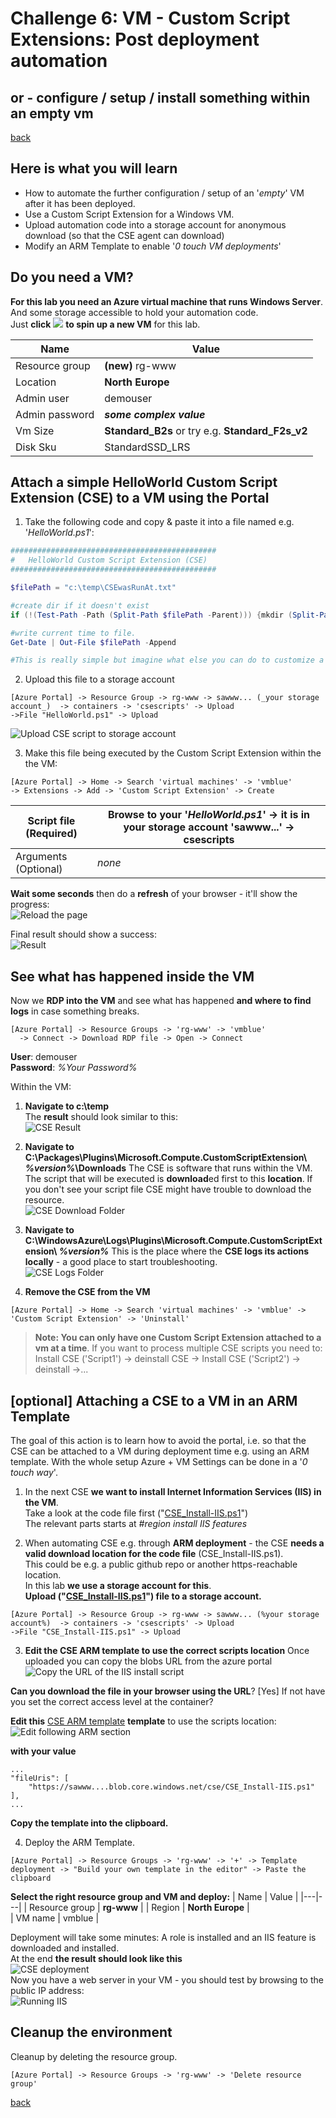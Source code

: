 # Challenge 6: VM - Custom Script Extensions: Post deployment automation
## or - configure / setup / install something within an empty vm ##  

[back](../../README.md)  

## Here is what you will learn ##
- How to automate the further configuration / setup of an '_empty_' VM after it has been deployed.
- Use a Custom Script Extension for a Windows VM.
- Upload automation code into a storage account for anonymous download (so that the CSE agent can download)
- Modify an ARM Template to enable '_0 touch VM deployments_'

## Do you need a VM? ##
**For this lab you need an Azure virtual machine that runs Windows Server**. And some storage accessible to hold your automation code.  
Just **click**  <a href="https://portal.azure.com/#create/Microsoft.Template/uri/https%3A%2F%2Fraw.githubusercontent.com%2Fazuredevcollege%2Ftrainingdays%2Fmaster%2Fday1%2Fchallenges%2FChallenge6%2FChallenge6Start.json"><img src="./deploytoazure.png"/></a> **to spin up a new VM** for this lab.


| Name | Value |
|---|---|
| Resource group  |  **(new)** rg-www |
| Location  |  **North Europe** |   
| Admin user  |  demouser |   
| Admin password  |  **_some complex value_** |   
| Vm Size  |  **Standard_B2s**  or try e.g. **Standard_F2s_v2**|   
| Disk Sku  |  StandardSSD_LRS |  

## Attach a simple HelloWorld Custom Script Extension (CSE) to a VM using the Portal ##
1. Take the following code and copy & paste it into a file named e.g. '_HelloWorld.ps1_':

```PowerShell
##############################################
#   HelloWorld Custom Script Extension (CSE)
##############################################

$filePath = "c:\temp\CSEwasRunAt.txt"

#create dir if it doesn't exist
if (!(Test-Path -Path (Split-Path $filePath -Parent))) {mkdir (Split-Path $filePath -Parent)}

#write current time to file.
Get-Date | Out-File $filePath -Append

#This is really simple but imagine what else you can do to customize a vm ...

```
2. Upload this file to a storage account
```
[Azure Portal] -> Resource Group -> rg-www -> sawww... (_your storage account_)  -> containers -> 'csescripts' -> Upload  
->File "HelloWorld.ps1" -> Upload
```
![Upload CSE script to storage account](./UploadCSEtoContainer.png)

3. Make this file being executed by the Custom Script Extension within the the VM:
```
[Azure Portal] -> Home -> Search 'virtual machines' -> 'vmblue' 
-> Extensions -> Add -> 'Custom Script Extension' -> Create
```
  
| Script file (Required) |  Browse to your '_HelloWorld.ps1_' -> it is in your storage account 'sawww...' -> csescripts  |
|---|---|
| Arguments (Optional) |  _none_  |  
  
**Wait some seconds** then do a **refresh** of your browser - it'll show the progress:  
![Reload the page](./AddCSE-HelloWorldToVM2.png)
  
Final result should show a success:  
![Result](./AddCSE-HelloWorldToVM3.png)

## See what has happened inside the VM
Now we **RDP into the VM** and see what has happened **and where to find logs** in case something breaks.
```
[Azure Portal] -> Resource Groups -> 'rg-www' -> 'vmblue'
  -> Connect -> Download RDP file -> Open -> Connect
```
**User**: demouser  
**Password**: _%Your Password%_  
  
Within the VM:
1. **Navigate to c:\temp**  
The **result** should look similar to this:  
![CSE Result](./AddCSE-HelloWorldToVM4Result.png)

2. **Navigate to C:\Packages\Plugins\Microsoft.Compute.CustomScriptExtension\ _%version%_\Downloads**
The CSE is software that runs within the VM. The script that will be executed is **download**ed first to this **location**. If you don't see your script file CSE might have trouble to download the resource.  
![CSE Download Folder](./AddCSE-HelloWorldToVM5DownloadFolder.png)  

3. **Navigate to C:\WindowsAzure\Logs\Plugins\Microsoft.Compute.CustomScriptExtension\ _%version%_**
This is the place where the **CSE logs its actions locally** - a good place to start troubleshooting.  
![CSE Logs Folder](./AddCSE-HelloWorldToVM6LogsFolder.png)

4. **Remove the CSE from the VM**
```
[Azure Portal] -> Home -> Search 'virtual machines' -> 'vmblue' -> 'Custom Script Extension' -> 'Uninstall'
```
>**Note: You can only have one Custom Script Extension attached to a vm at a time**. If you want to process multiple CSE scripts you need to: Install CSE ('Script1') -> deinstall CSE -> Install CSE ('Script2') -> deinstall ->... 

## [optional] Attaching a CSE to a VM in an ARM Template ##
The goal of this action is to learn how to avoid the portal, i.e. so that the CSE can be attached to a VM during deployment time e.g. using an ARM template. With the whole setup Azure + VM Settings can be done in a '_0 touch way_'.

1. In the next CSE **we want to install Internet Information Services (IIS) in the VM**.  
Take a look at the code file first ("[CSE_Install-IIS.ps1](./CSE_Install-IIS.ps1)")  
The relevant parts starts at _#region install IIS features_

2. When automating CSE e.g. through **ARM deployment** - the CSE **needs a valid download location for the code file** (CSE_Install-IIS.ps1).  
This could be e.g. a public github repo or another https-reachable location.  
In this lab **we use a storage account for this**.  
**Upload ("[CSE_Install-IIS.ps1](./CSE_Install-IIS.ps1)") file to a storage account.**
```
[Azure Portal] -> Resource Group -> rg-www -> sawww... (%your storage account%)  -> containers -> 'csescripts' -> Upload  
->File "CSE_Install-IIS.ps1" -> Upload
```  
  
3. **Edit the CSE ARM template to use the correct scripts location**
Once uploaded you can copy the blobs URL from the azure portal  
![Copy the URL of the IIS install script](./saUploadCSE2.png)

**Can you download the file in your browser using the URL**? [Yes] If not have you set the correct access level at the container?

**Edit this** [CSE ARM template](./ARMCSE.json) **template** to use the scripts location: 
![Edit following ARM section](./ModifyARM.png)  

**with your value**
```
...
"fileUris": [
    "https://sawww....blob.core.windows.net/cse/CSE_Install-IIS.ps1"
],
...
```
**Copy the template into the clipboard.**

4. Deploy the ARM Template.
```
[Azure Portal] -> Resource Groups -> 'rg-www' -> '+' -> Template deployment -> "Build your own template in the editor" -> Paste the clipboard
```
**Select the right resource group and VM and deploy:**
| Name | Value |
|---|---|
| Resource group  |  **rg-www** |
| Region  |  **North Europe** |   
| VM name  |  vmblue |   

Deployment will take some minutes: A role is installed and an IIS feature is downloaded and installed.  
At the end **the result should look like this**  
![CSE deployment](./CSE-Deployment.png)  
Now you have a web server in your VM - you should test by browsing to the public IP address:  
![Running IIS](./CSEIIS-Success.png)  


## Cleanup the environment ##
Cleanup by deleting the resource group.
```
[Azure Portal] -> Resource Groups -> 'rg-www' -> 'Delete resource group'
```
[back](../../README.md) 
